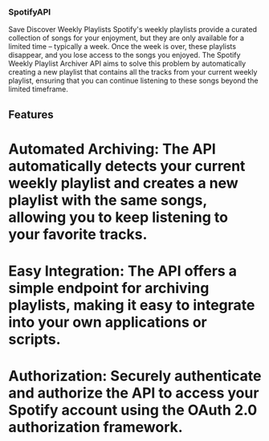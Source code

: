 ### SpotifyAPI
Save Discover Weekly Playlists
Spotify's weekly playlists provide a curated collection of songs for your enjoyment, but they are only available for a limited time – typically a week. Once the week is over, these playlists disappear, and you lose access to the songs you enjoyed. The Spotify Weekly Playlist Archiver API aims to solve this problem by automatically creating a new playlist that contains all the tracks from your current weekly playlist, ensuring that you can continue listening to these songs beyond the limited timeframe.


## Features
# Automated Archiving: The API automatically detects your current weekly playlist and creates a new playlist with the same songs, allowing you to keep listening to your favorite tracks.
# Easy Integration: The API offers a simple endpoint for archiving playlists, making it easy to integrate into your own applications or scripts.
# Authorization: Securely authenticate and authorize the API to access your Spotify account using the OAuth 2.0 authorization framework.
